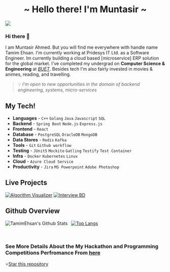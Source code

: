 <h1 align="center">~ Hello there! I'm Muntasir ~</h1>


 <img src="https://komarev.com/ghpvc/?username=battlesofarmy">


### Hi there 👋

I am Muntasir Ahmed. But you will find me everywhere with handle name Tamim Ehsan. I'm currently working at Pridesys IT Ltd. as a Software Engineer. Im currently building a cloud based [microservice] ERP solution for the global market. I've completed my undergrad on **Computer Science & Engineering** at _[BUET](https://www.buet.ac.bd/web/)_. Besides tech I'm also fairly invested in movies & animes, reading, and travelling.
> 💡 *I'm open to new opportunities in the domain of backend engineering, systems, micro-services*


## My Tech! 
- **Languages** - `C++` `Golang` `Java` `Javascript` `SQL` 
- **Backend** - `Spring Boot` `Node.js` `Express.js`
- **Frontend** - `React`
- **Database** - `PostgreSQL` `OracleDB` `MongoDB`
- **Data Stores** - `Redis` `Kafka`
- **Tools** - `Git` `Github workflow`
- **Testing** - `JUnit5` `Mockito` `Gatling` `Testify` `Test Container`
- **Infra** - `Docker` `Kubernetes` `Linux`
- **Cloud** - `Azure Cloud Service`
- **Productivity** - `Jira` `MS Powerpoint` `Adobe Photoshop`
## Live Projects
[![Algorithm Visualizer](https://img.shields.io/badge/-Algorithm%20Visualizer-0085C0?style=flat&logo=ripple)](https://tamimehsan.github.io/AlgorithmVisualizer/)
[![Interview BD](https://img.shields.io/badge/-Interview%20BD-5672cd?style=flat)](https://tamimehsan.github.io/interview-questions-bangladesh/)

## Github Overview

<img align="left" alt="TamimEhsan's Github Stats" src="https://github-readme-stats.vercel.app/api?username=TamimEhsan&show_icons=true" />   &nbsp;
[![Top Langs](https://github-readme-stats.vercel.app/api/top-langs/?username=TamimEhsan&layout=compact)](https://github.com/anuraghazra/github-readme-stats) 



<br />



### See More Details About the My Hackathon and Programming Competitions Perfromance From [here](/Competitions.md)

<!-- Place this tag where you want the button to render. -->
⭐<a class="github-button" href="https://github.com/TamimEhsan/TamimEhsan" data-color-scheme="no-preference: dark; light: dark; dark: dark;" data-icon="octicon-star" data-size="large" data-show-count="true" aria-label="Star TamimEhsan/TamimEhsan on GitHub">Star this repository</a>
